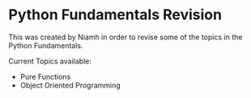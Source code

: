 # Python Fundamentals Revision

This was created by Niamh in order to revise some of the topics in the Python Fundamentals. 

Current Topics available: 

- Pure Functions
- Object Oriented Programming